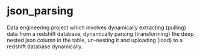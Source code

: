 # json_parsing
Data engineering project which involves dynamically extracting (pulling) data from a redshift database, dynamically parsing (transforming) the deep nested json column in the table, un-nesting it and uploading (load) to a redshift database dynamically. 
